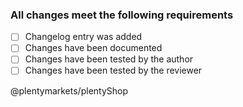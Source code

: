 ### All changes meet the following requirements
- [ ] Changelog entry was added
- [ ] Changes have been documented
- [ ] Changes have been tested by the author
- [ ] Changes have been tested by the reviewer

@plentymarkets/plentyShop
